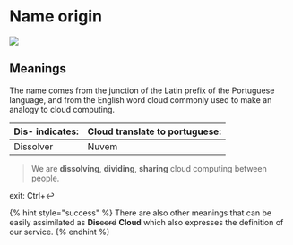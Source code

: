 # Name origin

![](../.gitbook/assets/246513.jpg)

## Meanings

The name comes from the junction of the Latin prefix of the Portuguese language, and from the English word cloud commonly used to make an analogy to cloud computing.

| **Dis-** indicates: | **Cloud** translate to portuguese: |
| :--- | :--- |
| Dissolver | Nuvem |

> We are **dissolving**, **dividing**, **sharing** cloud computing between people.

exit: Ctrl+↩

{% hint style="success" %}
There are also other meanings that can be easily assimilated as **Dis**~~cord~~ **Cloud** which also expresses the definition of our service.
{% endhint %}

